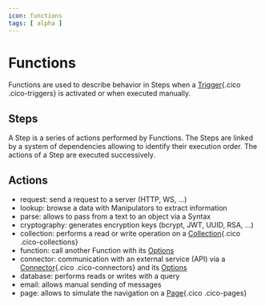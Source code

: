 ```yaml
---
icon: functions
tags: [ alpha ]
---
```

# Functions

Functions are used to describe behavior in Steps when a [Trigger](/concepts/automations/triggers){.cico .cico-triggers} is activated or when executed manually.

## Steps
A Step is a series of actions performed by Functions. The Steps are linked by a system of dependencies allowing to identify their execution order. The actions of a Step are executed successively.

## Actions
- request: send a request to a server (HTTP, WS, ...)
- lookup: browse a data with Manipulators to extract information
- parse: allows to pass from a text to an object via a Syntax
- cryptography: generates encryption keys (bcrypt, JWT, UUID, RSA, ...)
- collection: performs a read or write operation on a [Collection](/concepts/storage/collections){.cico .cico-collections}
- function: call another Function with its [Options](/concepts/recipes/options)
- connector: communication with an external service (API) via a [Connector](/concepts/endpoints/connectors){.cico .cico-connectors} and its [Options](/concepts/recipes/options)
- database: performs reads or writes with a query
- email: allows manual sending of messages
- page: allows to simulate the navigation on a [Page](/concepts/recipes/pages){.cico .cico-pages}
